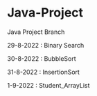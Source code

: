 # Java-Project
Java Project Branch

29-8-2022 : Binary Search 

30-8-2022 : BubbleSort

31-8-2022 : InsertionSort

1-9-2022 : Student_ArrayList
